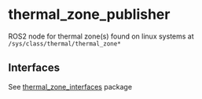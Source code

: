 # thermal_zone_publisher
ROS2 node for thermal zone(s) found on linux systems at ```/sys/class/thermal/thermal_zone*```

## Interfaces
See [thermal_zone_interfaces](https://github.com/NathanaelGandhi/thermal_zone_interfaces) package
